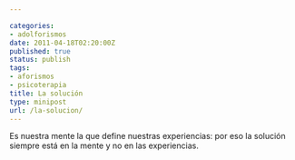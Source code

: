 ```yaml
---

categories:
- adolforismos
date: 2011-04-18T02:20:00Z
published: true
status: publish
tags:
- aforismos
- psicoterapia
title: La solución
type: minipost
url: /la-solucion/
---
```


Es nuestra mente la que define nuestras experiencias: por eso la solución siempre está en la mente y no en las experiencias.
